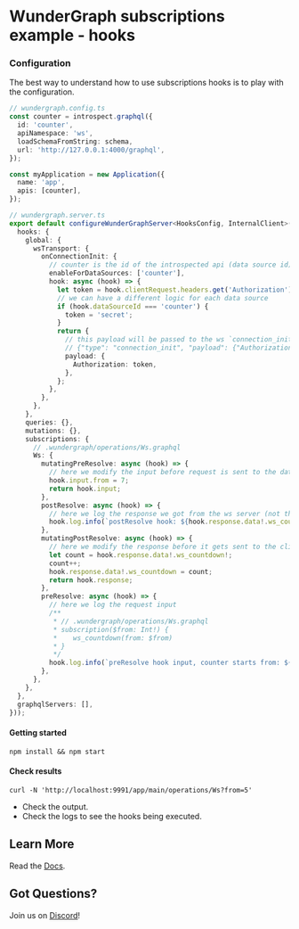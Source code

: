 # WunderGraph subscriptions example - hooks

### Configuration

The best way to understand how to use subscriptions hooks is to play with the configuration.

```typescript
// wundergraph.config.ts
const counter = introspect.graphql({
  id: 'counter',
  apiNamespace: 'ws',
  loadSchemaFromString: schema,
  url: 'http://127.0.0.1:4000/graphql',
});

const myApplication = new Application({
  name: 'app',
  apis: [counter],
});
```

```typescript
// wundergraph.server.ts
export default configureWunderGraphServer<HooksConfig, InternalClient>(() => ({
  hooks: {
    global: {
      wsTransport: {
        onConnectionInit: {
          // counter is the id of the introspected api (data source id), defined in the wundergraph.config.ts
          enableForDataSources: ['counter'],
          hook: async (hook) => {
            let token = hook.clientRequest.headers.get('Authorization') || '';
            // we can have a different logic for each data source
            if (hook.dataSourceId === 'counter') {
              token = 'secret';
            }
            return {
              // this payload will be passed to the ws `connection_init` message payload
              // {"type": "connection_init", "payload": {"Authorization": "secret"}}
              payload: {
                Authorization: token,
              },
            };
          },
        },
      },
    },
    queries: {},
    mutations: {},
    subscriptions: {
      // .wundergraph/operations/Ws.graphql
      Ws: {
        mutatingPreResolve: async (hook) => {
          // here we modify the input before request is sent to the data source
          hook.input.from = 7;
          return hook.input;
        },
        postResolve: async (hook) => {
          // here we log the response we got from the ws server (not the modified one)
          hook.log.info(`postResolve hook: ${hook.response.data!.ws_countdown}`);
        },
        mutatingPostResolve: async (hook) => {
          // here we modify the response before it gets sent to the client
          let count = hook.response.data!.ws_countdown!;
          count++;
          hook.response.data!.ws_countdown = count;
          return hook.response;
        },
        preResolve: async (hook) => {
          // here we log the request input
          /**
           * // .wundergraph/operations/Ws.graphql
           * subscription($from: Int!) {
           * 	ws_countdown(from: $from)
           * }
           */
          hook.log.info(`preResolve hook input, counter starts from: ${hook.input.from}`);
        },
      },
    },
  },
  graphqlServers: [],
}));
```

#### Getting started

```shell
npm install && npm start
```

#### Check results

```shell
curl -N 'http://localhost:9991/app/main/operations/Ws?from=5'
```

- Check the output.
- Check the logs to see the hooks being executed.

## Learn More

Read the [Docs](https://wundergraph.com/docs).

## Got Questions?

Join us on [Discord](https://wundergraph.com/discord)!
